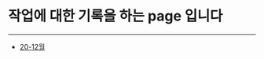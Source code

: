 # 작업에 대한 기록을 하는 page 입니다
<hr/>

* [20-12월](https://github.com/camel-man-ims/work-history/blob/master/20%EB%85%8412%EC%9B%94/20-12.md)
